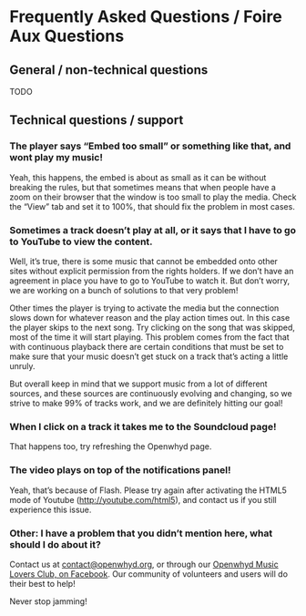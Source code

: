 # Frequently Asked Questions / Foire Aux Questions

## General / non-technical questions

TODO

## Technical questions / support

### The player says “Embed too small” or something like that, and wont play my music! 
 
Yeah, this happens, the embed is about as small as it can be without breaking the rules, but that sometimes means that when people have a zoom on their browser that the window is too small to play the media. Check the “View” tab and set it to 100%, that should fix the problem in most cases. 
 
### Sometimes a track doesn’t play at all, or it says that I have to go to YouTube to view the content.
 
Well, it’s true, there is some music that cannot be embedded onto other sites without explicit permission from the rights holders. If we don’t have an agreement in place you have to go to YouTube to watch it. But don’t worry, we are working on a bunch of solutions to that very problem! 
 
Other times the player is trying to activate the media but the connection slows down for whatever reason and the play action times out. In this case the player skips to the next song. Try clicking on the song that was skipped, most of the time it will start playing. This problem comes from the fact that with continuous playback there are certain conditions that must be set to make sure that your music doesn’t get stuck on a track that’s acting a little unruly. 
 
But overall keep in mind that we support music from a lot of different sources, and these sources are continuously evolving and changing, so we strive to make 99% of tracks work, and we are definitely hitting our goal!
 
### When I click on a track it takes me to the Soundcloud page! 
 
That happens too, try refreshing the Openwhyd page. 
 
### The video plays on top of the notifications panel!
 
Yeah, that’s because of Flash. Please try again after activating the HTML5 mode of Youtube (http://youtube.com/html5), and contact us if you still experience this issue.
 
### Other: I have a problem that you didn’t mention here, what should I do about it?
 
Contact us at contact@openwhyd.org, or through our [Openwhyd Music Lovers Club, on Facebook](https://www.facebook.com/groups/openwhyd/). Our community of volunteers and users will do their best to help!
 
Never stop jamming! 
